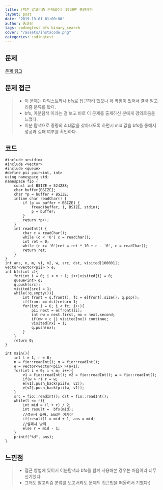```yaml
---
title: (백준 알고리즘 문제풀이) 1939번 중량제한
layout: post
date: '2019-10-01 01:00:00'
author: 줌코딩
tags: codingtest bfs binary_search
cover: "/assets/instacode.png"
categories: codingtest
---
```


## 문제

[문제 링크](https://www.acmicpc.net/problem/1939)

## 문제 접근

>* 이 문제는 다익스트라나 bfs로 접근하려 했으나 확 막힘이 있어서 결국 알고리즘 분류를 봤다.
>* bfs, 이분탐색 이라는 걸 보고 바로 이 문제를 출제하신 분에게 경의로움을 느꼈다.
>* 이분 탐색으로 중량의 최대값을 찾아내도록 하면서 mid 값을 bfs를 통해서 성공과 실패 여부를 확인하다. 

## 코드

    #include <cstdio>
    #include <vector>
    #include <queue>
    #define pii pair<int, int>
    using namespace std;
    namespace fio {
        const int BSIZE = 524288;
        char buffer[BSIZE];
        char *p = buffer + BSIZE;
        inline char readChar() {
            if (p == buffer + BSIZE) {
                fread(buffer, 1, BSIZE, stdin);
                p = buffer;
            }
            return *p++;
        }
        int readInt() {
            char c = readChar();
            while (c < '0') c = readChar();
            int ret = 0;
            while (c >= '0')ret = ret * 10 + c - '0', c = readChar();
            return ret;
        }
    }
    int ans, n, m, v1, v2, w, src, dst, visited[100001];
    vector<vector<pii> > e;
    int bfs(int c){
        for(int i = 0; i < n + 1; i++)visited[i] = 0;
        queue<int> q;
        q.push(src);
        visited[src] = 1;
        while(!q.empty()){
            int front = q.front(), fc = e[front].size(); q.pop();
            if(front == dst)return 1;
            for(int i = 0; i < fc; i++){
                pii next = e[front][i];
                int nw = next.first, nx = next.second;
                if(nw < c || visited[nx]) continue;
                visited[nx] = 1;
                q.push(nx);
            }
        }
        return 0;
    }

    int main(){
        int l = 1, r = 0;
        n = fio::readInt(); m = fio::readInt();
        e = vector<vector<pii> >(n+1);
        for(int i = 0; i < m; i++){
            v1 = fio::readInt(); v2 = fio::readInt(); w = fio::readInt();
            if(w > r) r = w;
            e[v1].push_back(pii(w, v2));
            e[v2].push_back(pii(w, v1));
        }
        src = fio::readInt(); dst = fio::readInt();
        while(l <= r){
            int mid = (l + r) / 2;
            int result =  bfs(mid);
            //성공시 높혀, ans는 여기야
            if(result)l = mid + 1, ans = mid;
            //실패시 낮춰
            else r = mid - 1;
        }
        printf("%d", ans);
    }

## 느낀점

>* 접근 방법에 있어서 이분탐색과 bfs를 함께 사용해본 경우는 처음이라 너무 신기했다.
>* 그래도 알고리즘 분류를 보고서라도 문제의 접근법을 떠올려서 기뻤다:)
